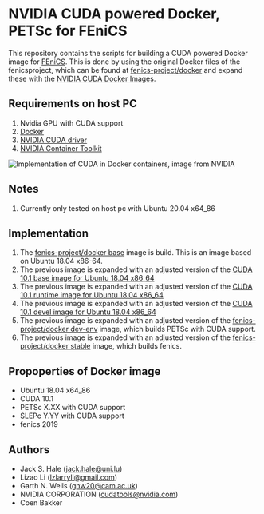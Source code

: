 # NVIDIA CUDA powered Docker, PETSc for FEniCS

This repository contains the scripts for building a CUDA powered Docker image for [FEniCS](http://fenicsproject.org). This is done by using the original Docker files of the fenicsproject, which can be found at [fenics-project/docker](https://bitbucket.org/fenics-project/docker/) and expand these with the [NVIDIA CUDA Docker Images](https://gitlab.com/nvidia/container-images/cuda).


## Requirements on host PC
1. Nvidia GPU with CUDA support
2. [Docker](https://docs.docker.com/engine/install/)
3. [NVIDIA CUDA driver](https://github.com/NVIDIA/nvidia-docker/wiki/Frequently-Asked-Questions#how-do-i-install-the-nvidia-driver)
4. [NVIDIA Container Toolkit](https://docs.nvidia.com/datacenter/cloud-native/container-toolkit/install-guide.html#setting-up-nvidia-container-toolkit)

![Implementation of CUDA in Docker containers, image from NVIDIA](https://cloud.githubusercontent.com/assets/3028125/12213714/5b208976-b632-11e5-8406-38d379ec46aa.png)

## Notes
1. Currently only tested on host pc with Ubuntu 20.04 x64_86

## Implementation
1. The [fenics-project/docker base](https://bitbucket.org/fenics-project/docker/src/master/dockerfiles/base/) image is build. This is an image based on Ubuntu 18.04 x86-64.
2. The previous image is expanded with an adjusted version of the [CUDA 10.1 base image for Ubuntu 18.04 x86_64](https://gitlab.com/nvidia/container-images/cuda/-/blob/master/dist/10.1/ubuntu18.04-x86_64/base/Dockerfile)
3. The previous image is expanded with an adjusted version of the [CUDA 10.1 runtime image for Ubuntu 18.04 x86_64](https://gitlab.com/nvidia/container-images/cuda/-/blob/master/dist/10.1/ubuntu18.04-x86_64/runtime/Dockerfile)
4. The previous image is expanded with an adjusted version of the [CUDA 10.1 devel image for Ubuntu 18.04 x86_64](https://gitlab.com/nvidia/container-images/cuda/-/blob/master/dist/10.1/ubuntu18.04-x86_64/devel/Dockerfile)
5. The previous image is expanded with an adjusted version of the [fenics-project/docker dev-env](https://bitbucket.org/fenics-project/docker/src/master/dockerfiles/dev-env/) image, which builds PETSc with CUDA support.
6. The previous image is expanded with an adjusted version of the [fenics-project/docker stable](https://bitbucket.org/fenics-project/docker/src/master/dockerfiles/stable/) image, which builds fenics.

## Propoperties of Docker image
* Ubuntu 18.04 x64_86
* CUDA 10.1
* PETSc X.XX with CUDA support
* SLEPc Y.YY with CUDA support
* fenics 2019
    
## Authors

* Jack S. Hale (<jack.hale@uni.lu>)
* Lizao Li (<lzlarryli@gmail.com>)
* Garth N. Wells (<gnw20@cam.ac.uk>)
* NVIDIA CORPORATION (<cudatools@nvidia.com>)
* Coen Bakker
